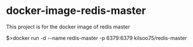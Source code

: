 # docker-image-redis-master
This project is for the docker image of redis master

$>docker run -d --name redis-master -p 6379:6379 kilsoo75/redis-master

